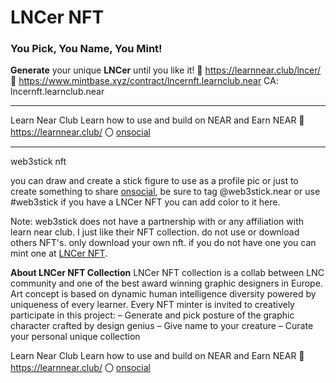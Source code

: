 # LNCer NFT

### You Pick, You Name, You Mint!
**Generate** your unique **LNCer** until you like it!
🔗 https://learnnear.club/lncer/
🛒 https://www.mintbase.xyz/contract/lncernft.learnclub.near
CA: lncernft.learnclub.near

---

Learn Near Club
Learn how to use and build on NEAR and Earn NEAR
🔗 https://learnnear.club/
〇 [onsocial](https://onsocial.id/onsocial.near/widget/ProfilePage?accountId=partners.learnclub.near)

---


web3stick nft

you can draw and create a stick figure to use as a profile pic
or just to create something to share [onsocial](https://onsocial.id/), be sure to tag @web3stick.near or use #web3stick
if you have a LNCer NFT you can add color to it here.




Note: web3stick does not have a partnership with or any affiliation with learn near club. I just like their NFT collection. do not use or download others NFT's. only download your own nft. if you do not have one you can mint one at [LNCer NFT](https://learnnear.club/lncer/).



**About LNCer NFT Collection**
LNCer NFT collection is a collab between LNC community and one of the best award winning graphic designers in Europe.
Art concept is based on dynamic human intelligence diversity powered by uniqueness of every learner.
Every NFT minter is invited to creatively participate in this project:
– Generate and pick posture of the graphic character crafted by design genius
– Give name to your creature
– Curate your personal unique collection


Learn Near Club
Learn how to use and build on NEAR and Earn NEAR
🔗 https://learnnear.club/
〇 [onsocial](https://onsocial.id/onsocial.near/widget/ProfilePage?accountId=partners.learnclub.near)